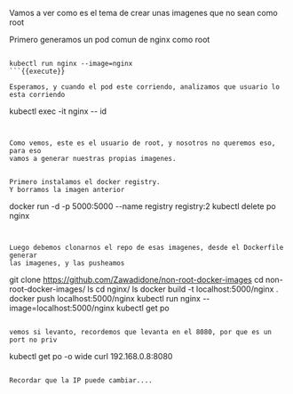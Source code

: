 Vamos a ver como es el tema de crear unas imagenes que no sean como root 


Primero generamos un pod comun de nginx como root 

```

kubectl run nginx --image=nginx
```{{execute}}

Esperamos, y cuando el pod este corriendo, analizamos que usuario lo esta corriendo

```
kubectl exec -it nginx -- id

```{{execute}}


Como vemos, este es el usuario de root, y nosotros no queremos eso, para eso
vamos a generar nuestras propias imagenes.


Primero instalamos el docker registry.
Y borramos la imagen anterior

```
docker run -d -p 5000:5000 --name registry registry:2
kubectl delete po nginx
```{{execute}}


Luego debemos clonarnos el repo de esas imagenes, desde el Dockerfile generar
las imagenes, y las pusheamos

```
git clone https://github.com/Zawadidone/non-root-docker-images
cd non-root-docker-images/
ls
cd nginx/
ls
docker build -t localhost:5000/nginx .
docker push localhost:5000/nginx
kubectl run nginx --image=localhost:5000/nginx
kubectl get po
```{{execute}}

vemos si levanto, recordemos que levanta en el 8080, por que es un port no priv

```
kubectl get po -o wide
curl 192.168.0.8:8080
```{{execute}}

Recordar que la IP puede cambiar....


